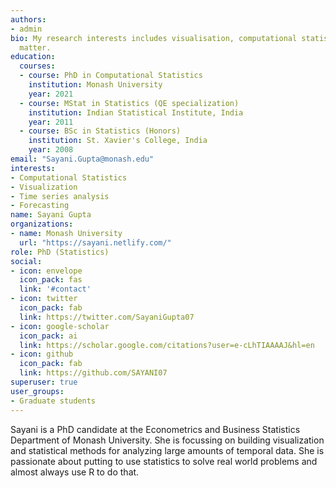 ```yaml
---
authors:
- admin
bio: My research interests includes visualisation, computational statistics, time series analysis, forecasting.
  matter.
education:
  courses:
  - course: PhD in Computational Statistics
    institution: Monash University
    year: 2021
  - course: MStat in Statistics (QE specialization)
    institution: Indian Statistical Institute, India
    year: 2011
  - course: BSc in Statistics (Honors)
    institution: St. Xavier's College, India 
    year: 2008
email: "Sayani.Gupta@monash.edu"
interests:
- Computational Statistics
- Visualization
- Time series analysis
- Forecasting
name: Sayani Gupta
organizations:
- name: Monash University
  url: "https://sayani.netlify.com/"
role: PhD (Statistics)
social:
- icon: envelope
  icon_pack: fas
  link: '#contact'
- icon: twitter
  icon_pack: fab
  link: https://twitter.com/SayaniGupta07
- icon: google-scholar
  icon_pack: ai
  link: https://scholar.google.com/citations?user=e-cLhTIAAAAJ&hl=en
- icon: github
  icon_pack: fab
  link: https://github.com/SAYANI07
superuser: true
user_groups:
- Graduate students
---
```



Sayani is a PhD candidate at the Econometrics and Business Statistics Department of Monash University. She is focussing on building visualization and statistical methods for analyzing large amounts of temporal data. She is passionate about putting to use statistics to solve real world problems and almost always use R to do that.
